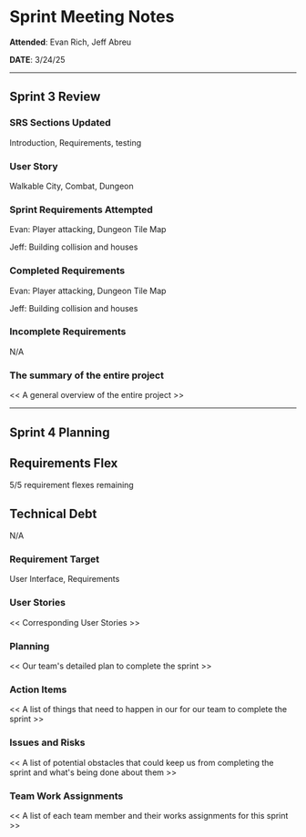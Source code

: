 # Sprint Meeting Notes


**Attended**: Evan Rich, Jeff Abreu

**DATE**: 3/24/25

***

## Sprint 3 Review

### SRS Sections Updated

Introduction, Requirements, testing

### User Story

Walkable City, Combat, Dungeon

### Sprint Requirements Attempted

Evan: Player attacking, Dungeon Tile Map

Jeff: Building collision and houses

### Completed Requirements

Evan: Player attacking, Dungeon Tile Map

Jeff: Building collision and houses

### Incomplete Requirements

N/A

### The summary of the entire project

<< A general overview of the entire project >>

***

## Sprint 4 Planning

## Requirements Flex

5/5 requirement flexes remaining

## Technical Debt
N/A

### Requirement Target

User Interface, Requirements

### User Stories

<< Corresponding User Stories >>

### Planning

<< Our team's detailed plan to complete the sprint >>

### Action Items

<< A list of things that need to happen in our for our team to complete the sprint >>

### Issues and Risks

<< A list of potential obstacles that could keep us from completing the sprint and what's being done about them >>

### Team Work Assignments

<< A list of each team member and their works assignments for this sprint >>
